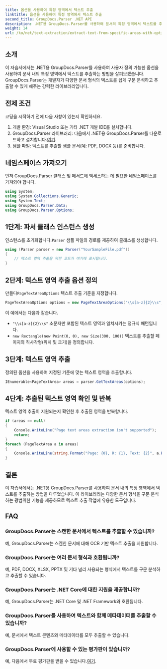 ```yaml
---
title: 옵션을 사용하여 특정 영역에서 텍스트 추출
linktitle: 옵션을 사용하여 특정 영역에서 텍스트 추출
second_title: GroupDocs.Parser .NET API
description: .NET용 GroupDocs.Parser를 사용하여 문서의 특정 영역에서 텍스트를 추출하는 방법을 알아보세요. 이 튜토리얼을 통해 고급 텍스트 추출 옵션을 살펴보세요.
weight: 14
url: /ko/net/text-extraction/extract-text-from-specific-areas-with-options/
---
```

## 소개
이 자습서에서는 .NET용 GroupDocs.Parser를 사용하여 사용자 정의 가능한 옵션을 사용하여 문서 내의 특정 영역에서 텍스트를 추출하는 방법을 살펴보겠습니다. GroupDocs.Parser는 개발자가 다양한 문서 형식의 텍스트를 쉽게 구문 분석하고 추출할 수 있게 해주는 강력한 라이브러리입니다.
## 전제 조건
코딩을 시작하기 전에 다음 사항이 있는지 확인하세요.
1. 개발 환경: Visual Studio 또는 기타 .NET 개발 IDE를 설치합니다.
2.  GroupDocs.Parser 라이브러리: 다음에서 .NET용 GroupDocs.Parser를 다운로드하고 설치합니다.[여기](https://releases.groupdocs.com/parser/net/).
3. 샘플 파일: 텍스트를 추출할 샘플 문서(예: PDF, DOCX 등)를 준비합니다.

## 네임스페이스 가져오기
먼저 GroupDocs.Parser 클래스 및 메서드에 액세스하는 데 필요한 네임스페이스를 가져와야 합니다.
```csharp
using System;
using System.Collections.Generic;
using System.Text;
using GroupDocs.Parser.Data;
using GroupDocs.Parser.Options;
```
## 1단계: 파서 클래스 인스턴스 생성
 인스턴스를 초기화합니다.`Parser` 샘플 파일의 경로를 제공하여 클래스를 생성합니다.
```csharp
using (Parser parser = new Parser("YourSampleFile.pdf"))
{
    // 텍스트 영역 추출을 위한 코드가 여기에 표시됩니다.
}
```
## 2단계: 텍스트 영역 추출 옵션 정의
 만들다`PageTextAreaOptions` 텍스트 추출 기준을 지정합니다.
```csharp
PageTextAreaOptions options = new PageTextAreaOptions("\\s[a-z]{2}\\s", new Rectangle(new Point(0, 0), new Size(300, 100)));
```
이 예에서는 다음과 같습니다.
- `"\\s[a-z]{2}\\s"` 소문자만 포함된 텍스트 영역과 일치시키는 정규식 패턴입니다.
- `new Rectangle(new Point(0, 0), new Size(300, 100))` 텍스트를 추출할 페이지의 직사각형(위치 및 크기)을 정의합니다.
## 3단계: 텍스트 영역 추출
정의된 옵션을 사용하여 지정된 기준에 맞는 텍스트 영역을 추출합니다.
```csharp
IEnumerable<PageTextArea> areas = parser.GetTextAreas(options);
```
## 4단계: 추출된 텍스트 영역 확인 및 반복
텍스트 영역 추출이 지원되는지 확인한 후 추출된 영역을 반복합니다.
```csharp
if (areas == null)
{
    Console.WriteLine("Page text areas extraction isn't supported");
    return;
}
foreach (PageTextArea a in areas)
{
    Console.WriteLine(string.Format("Page: {0}, R: {1}, Text: {2}", a.Page.Index, a.Rectangle, a.Text));
}
```

## 결론
이 자습서에서는 .NET용 GroupDocs.Parser를 사용하여 문서 내의 특정 영역에서 텍스트를 추출하는 방법을 다루었습니다. 이 라이브러리는 다양한 문서 형식을 구문 분석하는 광범위한 기능을 제공하므로 텍스트 추출 작업에 유용한 도구입니다.

## FAQ
### GroupDocs.Parser는 스캔한 문서에서 텍스트를 추출할 수 있습니까?
예, GroupDocs.Parser는 스캔한 문서에 대해 OCR 기반 텍스트 추출을 지원합니다.
### GroupDocs.Parser는 여러 문서 형식과 호환됩니까?
예, PDF, DOCX, XLSX, PPTX 및 기타 널리 사용되는 형식에서 텍스트를 구문 분석하고 추출할 수 있습니다.
### GroupDocs.Parser는 .NET Core에 대한 지원을 제공합니까?
예, GroupDocs.Parser는 .NET Core 및 .NET Framework와 호환됩니다.
### GroupDocs.Parser를 사용하여 텍스트와 함께 메타데이터를 추출할 수 있습니까?
예, 문서에서 텍스트 콘텐츠와 메타데이터를 모두 추출할 수 있습니다.
### GroupDocs.Parser에 사용할 수 있는 평가판이 있습니까?
 예, 다음에서 무료 평가판을 받을 수 있습니다.[여기](https://releases.groupdocs.com/).